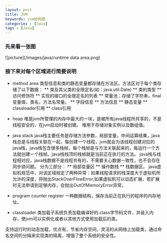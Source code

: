```yaml
---
layout: post
title: JVM
keywords: jvm结构图
categories : [Java]
tags : [Java]
---
```

### 先来看一张图

![picture](/images/java/runtime data area.png)

### 接下来对每个区域进行简要说明

* method area
类型信息和类的静态变量都存储在方法区。方法区对于每个类存储了以下数据：
** 类及其父类的全限定名(如：java.util.Date)
** 类的类型
** 访问修饰符
** 实现的接口的全限定名的列表
** 常量池：存储了字符串，final变量值，类名，方法名常量。
** 字段信息
** 方法信息
** 静态变量
** classloader引用
** class引用

* heap
堆是jvm所管理的内存中最大的一块，是被所有java线程所共享的，不是线程安全的，在jvm启动时被创建。
堆用于存储对象实例以及数组值。

* java stack
java栈主要任务是存储方法参数，局部变量，中间运算结果，java栈总是与线程关联在一起，每创建一个线程，jvm就会为该线程创建对应的java栈，java栈包含很多栈帧，每个栈帧是与方法关联起来的，每运行一个方法就创建一个栈帧。java栈栈顶的栈帧就是当前正在执行的方法。
java栈与线程相对应，java栈数据不是线程共有的，不需要关心数据一致性，也不会存在同步锁问题。
分为三部分：
** 局部变量区
** 操作数栈
** 栈数据区。
java虚拟机规范中，对该区域规定了两种异常：如果线程请求的栈深度大于虚拟机所允许的深度，将抛出StackOverFlowError;如果虚拟机可以动态扩展，若扩展时无法申请到足够内存，会抛出OutOfMemoryError异常。

* program counter register
一种数据结构，保存当前正在执行的程序的内存地址。


* classloader
类加载子系统负责加载编译好的.class字节码文件，并装入内存，使jvm可以实例化或者以其他方式使用加载后的类。

支持运行时的动态加载，优点有，节省内存空间，灵活的从网络上加载类，通过命名空间的分隔来实现类的隔离，增强了整个系统的安全性。










